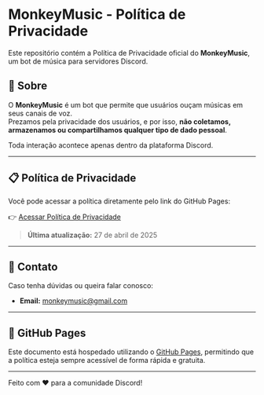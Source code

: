 # MonkeyMusic - Política de Privacidade

Este repositório contém a Política de Privacidade oficial do **MonkeyMusic**, um bot de música para servidores Discord.

## 📜 Sobre

O **MonkeyMusic** é um bot que permite que usuários ouçam músicas em seus canais de voz.  
Prezamos pela privacidade dos usuários, e por isso, **não coletamos, armazenamos ou compartilhamos qualquer tipo de dado pessoal**.

Toda interação acontece apenas dentro da plataforma Discord.

---

## 📋 Política de Privacidade

Você pode acessar a política diretamente pelo link do GitHub Pages:

👉 [Acessar Política de Privacidade](https://.github.io/MonkeyMusic-Privacy/)

> **Última atualização:** 27 de abril de 2025

---

## 📩 Contato

Caso tenha dúvidas ou queira falar conosco:

- **Email:** monkeymusic@gmail.com

---

## 🚀 GitHub Pages

Este documento está hospedado utilizando o [GitHub Pages](https://pages.github.com/), permitindo que a política esteja sempre acessível de forma rápida e gratuita.

---

Feito com ❤️ para a comunidade Discord!
